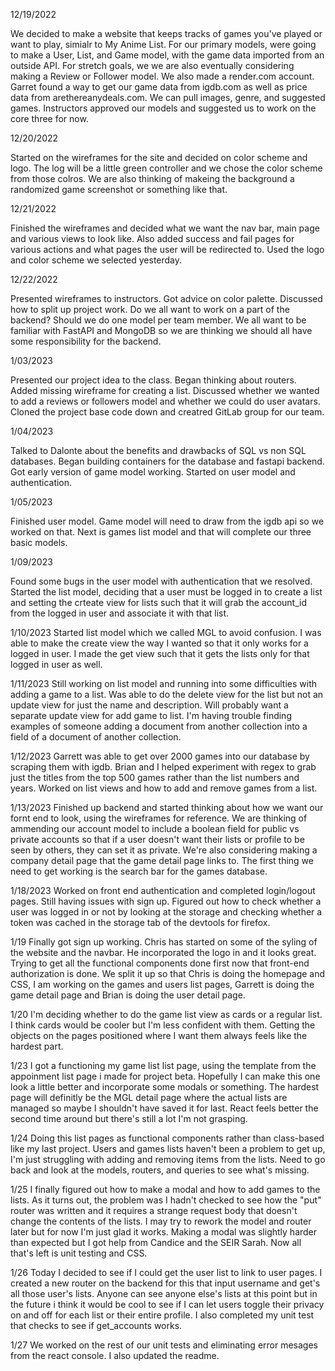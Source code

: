 12/19/2022

We decided to make a website that keeps tracks of games you've played or want to play, simialr to My Anime List. For our primary models, were going to make a User, List, and Game model, with the game data imported from an outside API. For stretch goals, we we are also eventually considering making a Review or Follower model. We also made a render.com account. Garret found a way to get our game data from igdb.com as well as price data from arethereanydeals.com.  We can pull images, genre, and suggested games. Instructors approved our models and suggested us to work on the core three for now.


12/20/2022

Started on the wireframes for the site and decided on color scheme and logo. The log will be a little green controller and we chose the color scheme from those colros. We are also thinking of makeing the background a randomized game screenshot or something like that.

12/21/2022

Finished the wireframes and decided what we want the nav bar, main page and various views to look like. Also added success and fail pages for various actions and what pages the user will be redirected to. Used the logo and color scheme we selected yesterday.

12/22/2022

Presented wireframes to instructors. Got advice on color palette. Discussed how to split up project work. Do we all want to work on a part of the backend? Should we do one model per team member. We all want to be familiar with FastAPI and MongoDB so we are thinking we should all have some responsibility for the backend.

1/03/2023

Presented our project idea to the class. Began thinking about routers. Added missing wireframe for creating a list. Discussed whether we wanted to add a reviews or followers model and whether we could do user avatars. Cloned the project base code down and creatred GitLab group for our team.

1/04/2023

Talked to Dalonte about the benefits and drawbacks of SQL vs non SQL databases. Began building containers for the database and fastapi backend. Got early version of game model working. Started on user model and authentication.

1/05/2023

Finished user model. Game model will need to draw from the igdb api so we worked on that. Next is games list model and that will complete our three basic models.

1/09/2023

Found some bugs in the user model with authentication that we resolved. Started the list model, deciding that a user must be logged in to create a list and setting the crteate view for lists such that it will grab the account_id from the logged in user and associate it with that list.

1/10/2023
Started list model which we called MGL to avoid confusion. I was able to make the create view the way I wanted so that it only works for a logged in user. I made the get view such that it gets the lists only for that logged in user as well.

1/11/2023
Still working on list model and running into some difficulties with adding a game to a list. Was able to do the delete view for the list but not an update view for just the name and description. Will probably want a separate update view for add game to list. I'm having trouble finding examples of someone adding a document from another collection into a field of a document of another collection.

1/12/2023
Garrett was able to get over 2000 games into our database by scraping them with igdb. Brian and I helped experiment with regex to grab just the titles from the top 500 games rather than the list numbers and years. Worked on list views and how to add and remove games from a list.


1/13/2023
Finished up backend and started thinking about how we want our fornt end to look, using the wireframes for reference. We are thinking of ammending our account model to include a boolean field for public vs private accounts so that if a user doesn't want their lists or profile to be seen by others, they can set it as private. We're also considering making a company detail page that the game detail page links to. The first thing we need to get working is the search bar for the games database.

1/18/2023
Worked on front end authentication and completed login/logout pages. Still having issues with sign up. Figured out how to check whether a user was logged in or not by looking at the storage and checking whether a token was cached in the storage tab of the devtools for firefox.

1/19
Finally got sign up working. Chris has started on some of the syling of the website and the navbar. He incorporated the logo in and it looks great. Trying to get all the functional components done first now that front-end authorization is done. We split it up so that Chris is doing the homepage and CSS, I am working on the games and users list pages, Garrett is doing the game detail page and Brian is doing the user detail page.

1/20
I'm deciding whether to do the game list view as cards or a regular list. I think cards would be cooler but I'm less confident with them. Getting the objects on the pages positioned where I want them always feels like the hardest part.

1/23
I got a functioning my game list list page, using the template from the appoinment list page i made for project beta. Hopefully I can make this one look a little better and incorporate some modals or something. The hardest page will definitly be the MGL detail page where the actual lists are managed so maybe I shouldn't have saved it for last. React feels better the second time around but there's still a lot I'm not grasping.

1/24
Doing this list pages as functional components rather than class-based like my last project. Users and games lists haven't been a problem to get up, I'm just struggling with adding and removing items from the lists. Need to go back and look at the models, routers, and queries to see what's missing.

1/25
I finally figured out how to make a modal and how to add games to the lists. As it turns out, the problem was I hadn't checked to see how the "put" router was written and it requires a strange request body that doesn't change the contents of the lists. I may try to rework the model and router later but for now I'm just glad it works. Making a modal was slightly harder than expected but I got help from Candice and the SEIR Sarah. Now all that's left is unit testing and CSS.

1/26
Today I decided to see if I could get the user list to link to user pages. I created a new router on the backend for this that input username and get's all those user's lists. Anyone can see anyone else's lists at this point but in the future i think it would be cool to see if I can let users toggle their privacy on and off for each list or their entire profile. I also completed my unit test that checks to see if get_accounts works.

1/27
We worked on the rest of our unit tests and eliminating error mesages from the react console. I also updated the readme.
